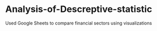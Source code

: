 # Analysis-of-Descreptive-statistic
Used Google Sheets to compare financial sectors using visualizations
